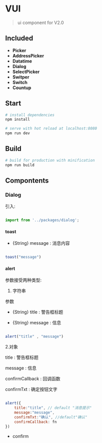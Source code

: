 # VUI

> ui component for V2.0

## Included
 - **Picker**
 - **AddressPicker**
 - **Datatime**
 - **Dialog**
 - **SelectPicker**
 - **Switper**
 - **Switch**
 - **Countup**


## Start

``` bash
# install dependencies
npm install

# serve with hot reload at localhost:8080
npm run dev

```

## Build

``` bash
# build for production with minification
npm run build

```

## Compontents

### Dialog

引入:
```js

import from '../packages/dialog';

```

#### toast
- {String} message : 消息内容

```js

toast("message")

```

#### alert
参数接受两种类型:

1. 字符串

参数

- {String} title : 警告框标题

- {String} message : 信息

```js

alert("title" , "message")

```
2.对象

title : 警告框标题

message : 信息

confirmCallback : 回调函数

confirmTxt : 确定按钮文字

```js

alert({
	title:"title", // default "消息提示"
	message:"message",
	confirmTxt:"确认", //default"确认"
	confirmCallback: fn
})


```


- confirm

